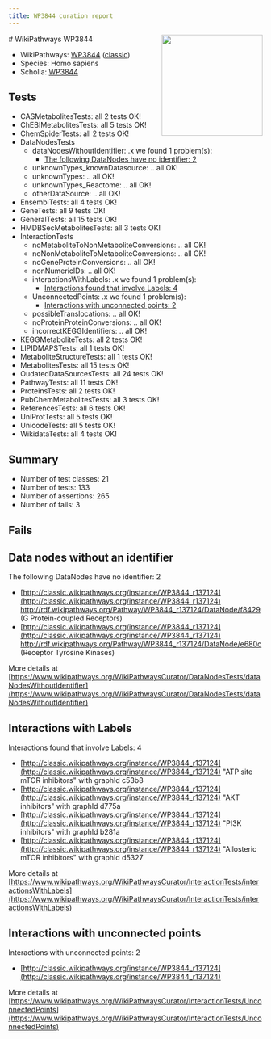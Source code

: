 ```yaml
---
title: WP3844 curation report
---
```


<img style="float: right; width: 200px" src="https://upload.wikimedia.org/wikipedia/commons/thumb/8/83/Wplogo_with_text_500.png/640px-Wplogo_with_text_500.png" />
# WikiPathways WP3844

* WikiPathways: [WP3844](https://wikipathways.org/pathways/WP3844) ([classic](https://classic.wikipathways.org/instance/WP3844))
* Species: Homo sapiens
* Scholia: [WP3844](https://scholia.toolforge.org/wikipathways/WP3844)
## Tests
* CASMetabolitesTests: all 2 tests OK!
* ChEBIMetabolitesTests: all 5 tests OK!
* ChemSpiderTests: all 2 tests OK!
* DataNodesTests
    * dataNodesWithoutIdentifier: .x we found 1 problem(s):
        * [The following DataNodes have no identifier: 2](#d2d32fa1)
    * unknownTypes_knownDatasource: .. all OK!
    * unknownTypes: .. all OK!
    * unknownTypes_Reactome: .. all OK!
    * otherDataSource: .. all OK!
* EnsemblTests: all 4 tests OK!
* GeneTests: all 9 tests OK!
* GeneralTests: all 15 tests OK!
* HMDBSecMetabolitesTests: all 3 tests OK!
* InteractionTests
    * noMetaboliteToNonMetaboliteConversions: .. all OK!
    * noNonMetaboliteToMetaboliteConversions: .. all OK!
    * noGeneProteinConversions: .. all OK!
    * nonNumericIDs: .. all OK!
    * interactionsWithLabels: .x we found 1 problem(s):
        * [Interactions found that involve Labels: 4](#630d267b)
    * UnconnectedPoints: .x we found 1 problem(s):
        * [Interactions with unconnected points: 2](#35a61ada)
    * possibleTranslocations: .. all OK!
    * noProteinProteinConversions: .. all OK!
    * incorrectKEGGIdentifiers: .. all OK!
* KEGGMetaboliteTests: all 2 tests OK!
* LIPIDMAPSTests: all 1 tests OK!
* MetaboliteStructureTests: all 1 tests OK!
* MetabolitesTests: all 15 tests OK!
* OudatedDataSourcesTests: all 24 tests OK!
* PathwayTests: all 11 tests OK!
* ProteinsTests: all 2 tests OK!
* PubChemMetabolitesTests: all 3 tests OK!
* ReferencesTests: all 6 tests OK!
* UniProtTests: all 5 tests OK!
* UnicodeTests: all 5 tests OK!
* WikidataTests: all 4 tests OK!


## Summary

* Number of test classes: 21
* Number of tests: 133
* Number of assertions: 265
* Number of fails: 3

## Fails

<a name="d2d32fa1" />

## Data nodes without an identifier

The following DataNodes have no identifier: 2

* [http://classic.wikipathways.org/instance/WP3844_r137124](http://classic.wikipathways.org/instance/WP3844_r137124) http://rdf.wikipathways.org/Pathway/WP3844_r137124/DataNode/f8429 (G Protein-coupled 
Receptors)
* [http://classic.wikipathways.org/instance/WP3844_r137124](http://classic.wikipathways.org/instance/WP3844_r137124) http://rdf.wikipathways.org/Pathway/WP3844_r137124/DataNode/e680c (Receptor Tyrosine
Kinases)


More details at [https://www.wikipathways.org/WikiPathwaysCurator/DataNodesTests/dataNodesWithoutIdentifier](https://www.wikipathways.org/WikiPathwaysCurator/DataNodesTests/dataNodesWithoutIdentifier)

<a name="630d267b" />

## Interactions with Labels

Interactions found that involve Labels: 4

* [http://classic.wikipathways.org/instance/WP3844_r137124](http://classic.wikipathways.org/instance/WP3844_r137124) "ATP site mTOR inhibitors" with graphId c53b8
* [http://classic.wikipathways.org/instance/WP3844_r137124](http://classic.wikipathways.org/instance/WP3844_r137124) "AKT inhibitors" with graphId d775a
* [http://classic.wikipathways.org/instance/WP3844_r137124](http://classic.wikipathways.org/instance/WP3844_r137124) "PI3K inhibitors" with graphId b281a
* [http://classic.wikipathways.org/instance/WP3844_r137124](http://classic.wikipathways.org/instance/WP3844_r137124) "Allosteric mTOR inhibitors" with graphId d5327


More details at [https://www.wikipathways.org/WikiPathwaysCurator/InteractionTests/interactionsWithLabels](https://www.wikipathways.org/WikiPathwaysCurator/InteractionTests/interactionsWithLabels)

<a name="35a61ada" />

## Interactions with unconnected points

Interactions with unconnected points: 2

* [http://classic.wikipathways.org/instance/WP3844_r137124](http://classic.wikipathways.org/instance/WP3844_r137124)


More details at [https://www.wikipathways.org/WikiPathwaysCurator/InteractionTests/UnconnectedPoints](https://www.wikipathways.org/WikiPathwaysCurator/InteractionTests/UnconnectedPoints)

